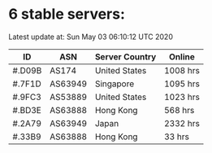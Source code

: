 # 6 stable servers:

Latest update at: Sun May 03 06:10:12 UTC 2020

| ID | ASN | Server Country | Online |
| -- | --- | -------------- | ------ |
| #.D09B | AS174 | United States | 1008 hrs |
| #.7F1D | AS63949 | Singapore | 1095 hrs |
| #.9FC3 | AS53889 | United States | 1023 hrs |
| #.BD3E | AS63888 | Hong Kong | 568 hrs |
| #.2A79 | AS63949 | Japan | 2332 hrs |
| #.33B9 | AS63888 | Hong Kong | 33 hrs |


